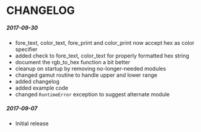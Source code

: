 # CHANGELOG

##### 2017-09-30

* fore_text, color_text, fore_print and color_print now accept hex as color specifier
* added check to fore_text, color_text for properly formatted hex string
* document the rgb_to_hex function a bit better
* cleanup on startup by removing no-longer-needed modules
* changed gamut routine to handle upper and lower range
* added changelog
* added example code
* changed `RuntimeError` exception to suggest alternate module

##### 2017-09-07

* Initial release
